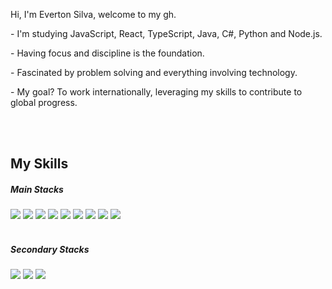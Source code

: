 Hi, I'm Everton Silva, welcome to my gh.

<p>- I'm studying JavaScript, React, TypeScript, Java, C#, Python and Node.js.</p>
<p>- Having focus and discipline is the foundation.</p>
<p>- Fascinated by problem solving and everything involving technology.</p>
<p>- My goal? To work internationally, leveraging my skills to contribute to global progress.</p>
<br/>

<br/>
 <h2>My Skills</h2> 
 <div>
  <h5>Main Stacks</h5>
  <img height:"3em" src="https://img.shields.io/badge/React-20232A?style=for-the-badge&logo=react&logoColor=61DAFB"/> 
  <img height:"3em" src="https://img.shields.io/badge/JavaScript-323330?style=for-the-badge&logo=javascript&logoColor=F7DF1E"/> 
  <img height:"3em" src="https://img.shields.io/badge/Tailwind_CSS-38B2AC?style=for-the-badge&logo=tailwind-css&logoColor=white"/> 
  <img height:"3em" src="https://img.shields.io/badge/next.js-000000?style=for-the-badge&logo=nextdotjs&logoColor=white"/> 
  <img height:"3em" src="https://img.shields.io/badge/TypeScript-007ACC?style=for-the-badge&logo=typescript&logoColor=white"/> 
  <img height:"3em" src="https://img.shields.io/badge/Node-007ACC?style=for-the-badge&logo=nodedotjs&logoColor=white"/> 
  <img height:"3em" src="https://img.shields.io/badge/mySQL-007ACC?style=for-the-badge&logo=mysql&logoColor=white"/> 
  <img height:"3em" src="https://img.shields.io/badge/Php-007ACC?style=for-the-badge&logo=php&logoColor=white"/> 
  <img height:"3em" src="https://img.shields.io/badge/MUI-%230081CB.svg?style=for-the-badge&logo=mui&logoColor=white"/>
 </div>
 <br/>
 <div>
   <h5>Secondary Stacks</h5>
  <img height:"3em" src="https://img.shields.io/badge/.NET-512BD4?style=for-the-badge&logo=dotnet&logoColor=white"/> 
  <img height:"3em" src="https://img.shields.io/badge/dbeaver-382923?style=for-the-badge&logo=dbeaver&logoColor=whitee"/>
  <img height:"3em" src="https://img.shields.io/badge/Vite-B73BFE?style=for-the-badge&logo=vite&logoColor=FFD62E"/>
 </div>
  
